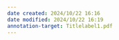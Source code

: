```yaml
---
date created: 2024/10/22 16:16
date modified: 2024/10/22 16:19
annotation-target: Titlelabel1.pdf
---
```

